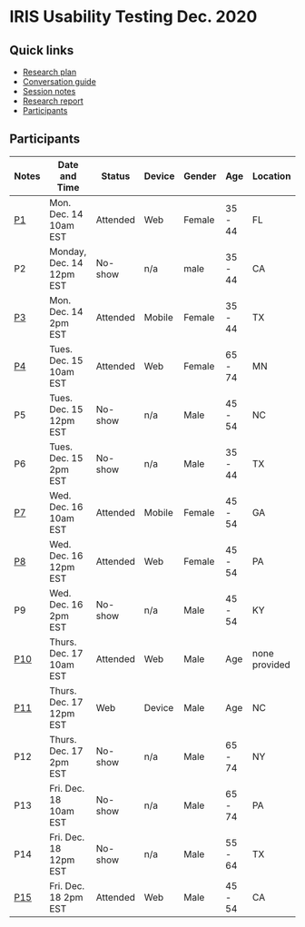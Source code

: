 # IRIS Usability Testing Dec. 2020

## Quick links

- [Research plan](https://github.com/department-of-veterans-affairs/va.gov-team/blob/master/products/iris/Design/research/Usability-Testing/IRIS%20Usability%20Testing%20Research%20Plan%20Fall%202020.md)
- [Conversation guide](https://github.com/department-of-veterans-affairs/va.gov-team/blob/master/products/iris/Design/research/Usability-Testing/IRIS%20Usability%20Testing%20Conversation%20Guide%20Fall%202020.md)
- [Session notes](https://github.com/department-of-veterans-affairs/va.gov-team/tree/master/products/iris/Design/research/Usability-Testing/Transcripts)
- [Research report](https://github.com/department-of-veterans-affairs/va.gov-team/blob/master/products/iris/Design/research/Usability-Testing/IRIS%20Usability%20Testing%20Research%20Report%20Fall%202020.md)
- [Participants](#participants)

## Participants 

Notes | Date and Time | Status | Device | Gender | Age  | Location
----- | ------------- | ------ | ------ | ------ | ----- | ----- 
[P1](https://github.com/department-of-veterans-affairs/va.gov-team/blob/master/products/iris/Usability%20Testing/Transcripts/Participant%201.md) | Mon. Dec. 14 10am EST | Attended | Web | Female | 35 - 44 | FL
P2 | Monday, Dec. 14 12pm EST | No-show | n/a | male | 35 - 44 | CA
[P3](https://github.com/department-of-veterans-affairs/va.gov-team/blob/master/products/iris/Usability%20Testing/Transcripts/Participant%203.md) | Mon. Dec. 14 2pm EST | Attended | Mobile | Female | 35 - 44 | TX
[P4](https://github.com/department-of-veterans-affairs/va.gov-team/blob/master/products/iris/Usability%20Testing/Transcripts/Participant%204.md) | Tues. Dec. 15 10am EST | Attended | Web | Female | 65 - 74 | MN
P5 | Tues. Dec. 15 12pm EST | No-show | n/a | Male | 45 - 54 | NC
P6 | Tues. Dec. 15 2pm EST | No-show | n/a | Male | 35 - 44 | TX
[P7](https://github.com/department-of-veterans-affairs/va.gov-team/blob/master/products/iris/Usability%20Testing/Transcripts/Participant%207.md) | Wed. Dec. 16 10am EST | Attended | Mobile | Female | 45 - 54 | GA
[P8](https://github.com/department-of-veterans-affairs/va.gov-team/blob/master/products/iris/Usability%20Testing/Transcripts/Participant%208.md) | Wed. Dec. 16 12pm EST | Attended | Web | Female | 45 - 54 | PA
P9 | Wed. Dec. 16 2pm EST | No-show | n/a | Male  | 45 - 54  | KY
[P10](https://github.com/department-of-veterans-affairs/va.gov-team/blob/master/products/iris/Usability%20Testing/Transcripts/Participant%2010.md) | Thurs. Dec. 17 10am EST | Attended | Web | Male  | Age | none provided
[P11](https://github.com/department-of-veterans-affairs/va.gov-team/blob/master/products/iris/Usability%20Testing/Transcripts/Participant%2011.md) | Thurs. Dec. 17 12pm EST | Web | Device | Male  | Age | NC
P12 | Thurs. Dec. 17 2pm EST | No-show | n/a | Male | 65 - 74 | NY
P13 | Fri. Dec. 18 10am EST | No-show | n/a | Male | 65 - 74 | PA
P14 | Fri. Dec. 18 12pm EST | No-show | n/a | Male | 55 - 64 | TX
[P15](https://github.com/department-of-veterans-affairs/va.gov-team/blob/master/products/iris/Usability%20Testing/Transcripts/Participant%2015.md) | Fri. Dec. 18 2pm EST | Attended | Web | Male  | 45 - 54 | CA
